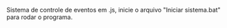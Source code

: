 Sistema de controle de eventos em .js,
inicie o arquivo "Iniciar sistema.bat" para rodar o programa.
